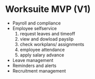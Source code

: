 # **Worksuite MVP (V1)**

- Payroll and compliance 
- Employee selfservice 
    1. request leaves and timeoff
    2. view and dowload payslip 
    3. check workplans/ assignments 
    4. employee attendance 
    5. apply salary advance
- Leave management
- Reminders and alerts
- Recruitment management
